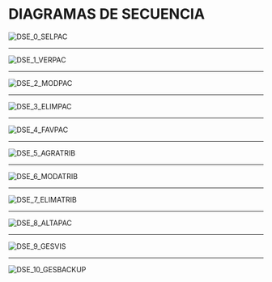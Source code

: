 DIAGRAMAS DE SECUENCIA
===

![DSE_0_SELPAC](https://github.com/DebianRDT/DentistaIS/blob/master/documentacion/diagramas/DSE/DSE_0_SELPAC.png)

---

![DSE_1_VERPAC](https://github.com/DebianRDT/DentistaIS/blob/master/documentacion/diagramas/DSE/DSE_1_VERPAC.png)

---

![DSE_2_MODPAC](https://github.com/DebianRDT/DentistaIS/blob/master/documentacion/diagramas/DSE/DSE_2_MODPAC.png)

---

![DSE_3_ELIMPAC](https://github.com/DebianRDT/DentistaIS/blob/master/documentacion/diagramas/DSE/DSE_3_ELIMPAC.png)

---

![DSE_4_FAVPAC](https://github.com/DebianRDT/DentistaIS/blob/master/documentacion/diagramas/DSE/DSE_4_FAVPAC.png)

---

![DSE_5_AGRATRIB](https://github.com/DebianRDT/DentistaIS/blob/master/documentacion/diagramas/DSE/DSE_5_AGRATRIB.png)

---

![DSE_6_MODATRIB](https://github.com/DebianRDT/DentistaIS/blob/master/documentacion/diagramas/DSE/DSE_6_MODATRIB.png)

---

![DSE_7_ELIMATRIB](https://github.com/DebianRDT/DentistaIS/blob/master/documentacion/diagramas/DSE/DSE_7_ELIMATRIB.png)

---

![DSE_8_ALTAPAC](https://github.com/DebianRDT/DentistaIS/blob/master/documentacion/diagramas/DSE/DSE_8_ALTAPAC.png)

---

![DSE_9_GESVIS](https://github.com/DebianRDT/DentistaIS/blob/master/documentacion/diagramas/DSE/DSE_9_GESVIS.png)

---

![DSE_10_GESBACKUP](https://github.com/DebianRDT/DentistaIS/blob/master/documentacion/diagramas/DSE/DSE_9_GESBACKUP.png)